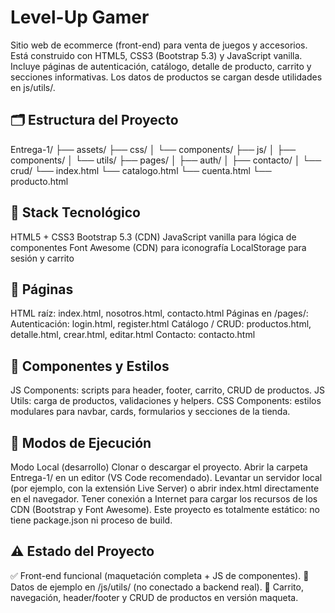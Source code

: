# Level-Up Gamer
Sitio web de ecommerce (front-end) para venta de juegos y accesorios.
Está construido con HTML5, CSS3 (Bootstrap 5.3) y JavaScript vanilla.
Incluye páginas de autenticación, catálogo, detalle de producto, carrito y secciones informativas.
Los datos de productos se cargan desde utilidades en js/utils/.

## 🗂️ Estructura del Proyecto
Entrega-1/
├── assets/
├── css/
│   └── components/
├── js/
│   ├── components/
│   └── utils/
├── pages/
│   ├── auth/
│   ├── contacto/
│   └── crud/
└── index.html
└── catalogo.html
└── cuenta.html
└── producto.html




## 🧰 Stack Tecnológico
HTML5 + CSS3
Bootstrap 5.3 (CDN)
JavaScript vanilla para lógica de componentes
Font Awesome (CDN) para iconografía
LocalStorage para sesión y carrito

## 📄 Páginas
HTML raíz: index.html, nosotros.html, contacto.html
Páginas en /pages/:
Autenticación: login.html, register.html
Catálogo / CRUD: productos.html, detalle.html, crear.html, editar.html
Contacto: contacto.html

## 🧩 Componentes y Estilos
JS Components: scripts para header, footer, carrito, CRUD de productos.
JS Utils: carga de productos, validaciones y helpers.
CSS Components: estilos modulares para navbar, cards, formularios y secciones de la tienda.

## 🚀 Modos de Ejecución
Modo Local (desarrollo)
Clonar o descargar el proyecto.
Abrir la carpeta Entrega-1/ en un editor (VS Code recomendado).
Levantar un servidor local (por ejemplo, con la extensión Live Server) o abrir index.html directamente en el navegador.
Tener conexión a Internet para cargar los recursos de los CDN (Bootstrap y Font Awesome).
Este proyecto es totalmente estático: no tiene package.json ni proceso de build.

## ⚠️ Estado del Proyecto
✅ Front-end funcional (maquetación completa + JS de componentes).
🧩 Datos de ejemplo en /js/utils/ (no conectado a backend real).
🛒 Carrito, navegación, header/footer y CRUD de productos en versión maqueta.